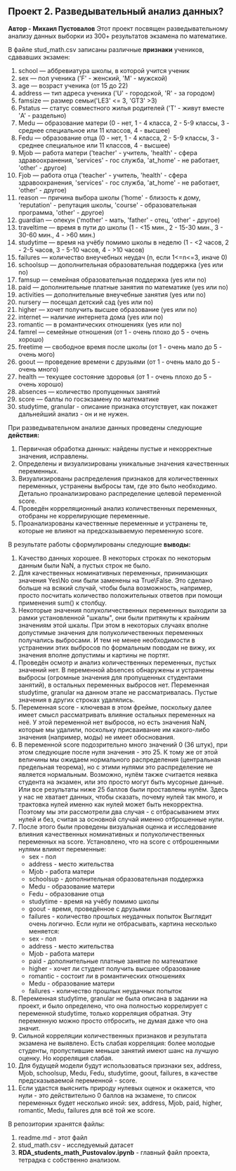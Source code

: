 ## Проект 2. Разведывательный анализ данных?
**Автор - Михаил Пустовалов**
Этот проект посвящен разведывательному анализу данных выборки из 300+ результатов экзамена по математике.

В файле stud_math.csv записаны различные **признаки** учеников, сдававших экзамен:
1. school — аббревиатура школы, в которой учится ученик
2. sex — пол ученика ('F' - женский, 'M' - мужской)
3. age — возраст ученика (от 15 до 22)
4. address — тип адреса ученика ('U' - городской, 'R' - за городом)
5. famsize — размер семьи('LE3' <= 3, 'GT3' >3)
6. Pstatus — статус совместного жилья родителей ('T' - живут вместе 'A' - раздельно)
7. Medu — образование матери (0 - нет, 1 - 4 класса, 2 - 5-9 классы, 3 - среднее специальное или 11 классов, 4 - высшее)
8. Fedu — образование отца (0 - нет, 1 - 4 класса, 2 - 5-9 классы, 3 - среднее специальное или 11 классов, 4 - высшее)
9. Mjob — работа матери ('teacher' - учитель, 'health' - сфера здравоохранения, 'services' - гос служба, 'at_home' - не работает, 'other' - другое)
10. Fjob — работа отца ('teacher' - учитель, 'health' - сфера здравоохранения, 'services' - гос служба, 'at_home' - не работает, 'other' - другое)
11. reason — причина выбора школы ('home' - близость к дому, 'reputation' - репутация школы, 'course' - образовательная программа, 'other' - другое)
12. guardian — опекун ('mother' - мать, 'father' - отец, 'other' - другое)
13. traveltime — время в пути до школы (1 - <15 мин., 2 - 15-30 мин., 3 - 30-60 мин., 4 - >60 мин.)
14. studytime — время на учёбу помимо школы в неделю (1 - <2 часов, 2 - 2-5 часов, 3 - 5-10 часов, 4 - >10 часов)
15. failures — количество внеучебных неудач (n, если 1<=n<=3, иначе 0)
16. schoolsup — дополнительная образовательная поддержка (yes или no)
17. famsup — семейная образовательная поддержка (yes или no)
18. paid — дополнительные платные занятия по математике (yes или no)
19. activities — дополнительные внеучебные занятия (yes или no)
20. nursery — посещал детский сад (yes или no)
21. higher — хочет получить высшее образование (yes или no)
22. internet — наличие интернета дома (yes или no)
23. romantic — в романтических отношениях (yes или no)
24. famrel — семейные отношения (от 1 - очень плохо до 5 - очень хорошо)
25. freetime — свободное время после школы (от 1 - очень мало до 5 - очень мого)
26. goout — проведение времени с друзьями (от 1 - очень мало до 5 - очень много)
27. health — текущее состояние здоровья (от 1 - очень плохо до 5 - очень хорошо)
28. absences — количество пропущенных занятий
29. score — баллы по госэкзамену по математике
30. studytime, granular - описание признака отсутствует, как покажет дальнейший анализ - он и не нужен.

При разведывательном анализе данных проведены следующие **действия:**

1. Первичная обработка данных: найдены пустые и некорректные значения, исправлены.
2. Определены и визуализированы уникальные значения качественных переменных.
3. Визуализированы распределения признаков для количественных переменных, устранены выбросы там, где это было необходимо. Детально проанализировано распределение целевой переменной score.
4. Проведён корреляционный анализ количественных переменных, отобраны не коррелирующие переменные.
5. Проанализрованы качественные переменные и устранены те, которые не влияют на предсказываемую переменную score.

В результате работы сформулированы следующие **выводы:**

1. Качество данных хорошее. В некоторых строках по некоторым данным были NaN, а пустых строк не было.
2. Для качественных номинативных переменных, принимающих значения Yes\No они были заменены на True\False. Это сделано больше на всякий случай, чтобы была возможность, например, просто посчитать количество положительных ответов при помощи применения sum() к столбцу.
3. Некоторые значения полуколичественных переменных выходили за рамки установленной "шкалы", они были притянуты к крайним значениям этой шкалы. При этом в некоторых случаях вполне допустимые значения для полуколичественных переменных получались выбросами. И тем не менее необходимости в устранении этих выбросов по формальным поводам не вижу, их значения вполне допустимы и картины не портят.
4. Проведён осмотр и анализ количественных переменных, пустых значений нет. В переменной absences обнаружены и устранены выбросы (огромные значения для пропущенных студентами занятий), в остальных переменных выбросов нет. Переменная studytime, granular на данном этапе не рассматривалась. Пустые значения в других строках удалялись.
5. Переменная score - ключевая в этом фрейме, поскольку далее имеет смысл рассматривать влияние остальных переменных на неё. У этой переменной нет выбросов, но есть значения NaN, которые мы удалили, поскольку присваивание им какого-либо значения (например, моды) не имеет обоснования.
6. В переменной score подозрительно много значений 0 (36 штук), при этом следующие после нуля значения - это 25. К тому же от этой величины мы ожидаем нормального распределения (центральная предельная теорема), но с этими нулями это распределение не является нормальным. Возможно, нулём также считается неявка студента на экзамен, или это просто могут быть мусорные данные. Или все результаты ниже 25 баллов были проставлены нулём. Здесь у нас не хватает данных, чтобы сказать, почему нулей так много, и трактовка нулей именно как нулей может быть некорректна. Поэтому мы эти рассмотрели два случая - с отбрасыванием этих нулей и без, считая за основной случай именно отброшенные нули. 
7. После этого были проведены визуальная оценка и исследование влияния качественных номинативных и полуколичественных переменных на score. Установлено, что на score с отброшенными нулями влияют переменные:
    - sex - пол
    - address - место жительства
    - Mjob - работа матери
    - schoolsup - дополнительная образовательная поддержка
    - Medu - образование матери
    - Fedu - образование отца
    - studytime - время на учёбу помимо школы
    - goout - время, проведённое с друзьями
    - failures - количество прошлых неудачных попыток
   Выглядит очень логично.
   Eсли нули не отбрасывать, картина несколько меняется:
    - sex - пол
    - address - место жительства
    - Mjob - работа матери
    - paid - дополнительные платные занятие по математике
    - higher - хочет ли студент получить высшее образование
    - romantic - состоит ли в романтических отношениях
    - Medu - образование матери
    - failures - количество прошлых неудачных попыток
8. Переменная studytime, granular не была описана в задании на проект, и было определено, что она полностью коррелирует с переменной studytime, только корреляция обратная. Эту переменную можно просто отбросить, не думая даже что она значит.
9. Сильной корреляции количественных признаков и результата экзамена не выявлено. Есть слабая корреляция: более молодые студенты, пропустившие меньше занятий имеют шанс на лучшую оценку. Но корреляция слабая.
10. Для будущей модели будут использоваться признаки sex, address, Mjob, schoolsup, Medu, Fedu, studytime, goout, failures, в качестве предсказываемой переменной - score.
11. Если удастся выяснить природу нулевых оценок и окажется, что нули - это действительно 0 баллов на экзамене, то список переменных будет несколько иной: sex, address, Mjob, paid, higher, romantic, Medu, failures для всё той же score.

В репозитории хранятся файлы:

1. readme.md - этот файл  
2. stud_math.csv - исследуемый датасет  
3. **RDA_students_math_Pustovalov.ipynb** - главный файл проекта, тетрадка с собственно анализом.